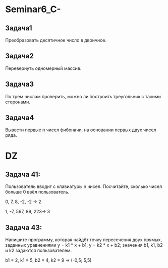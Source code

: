 # Seminar6_C-
## Задача1
Преобразовать десятичное число в двоичное.

## Задача2
Перевернуть одномерный массив.

## Задача3
По трем числам проверить, можно ли построить треугольник с такими сторонами.

## Задача4
Вывести первые n чисел фибоначи, на основании первых двух чисел ряда.

# DZ
## Задача 41: 
Пользователь вводит с клавиатуры n чисел. Посчитайте, сколько чисел больше 0 ввёл пользователь.

0, 7, 8, -2, -2 -> 2

1, -7, 567, 89, 223-> 3

## Задача 43: 
Напишите программу, которая найдёт точку пересечения двух прямых, заданных уравнениями y = k1 * x + b1, y = k2 * x + b2; значения b1, k1, b2 и k2 задаются пользователем.

b1 = 2, k1 = 5, b2 = 4, k2 = 9 -> (-0,5; 5,5)